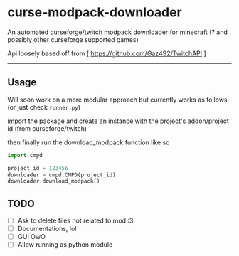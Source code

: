 # curse-modpack-downloader

An automated curseforge/twitch modpack downloader for minecraft (? and possibly other curseforge supported games)

Api loosely based off from [ https://github.com/Gaz492/TwitchAPI ] 

---

## Usage

Will soon work on a more modular approach but currently
works as follows (or just check `runner.py`)

import the package and create an instance with the
project's addon/project id (from curseforge/twitch)

then finally run the download_modpack function like so
```python
import cmpd

project_id = 123456
downloader = cmpd.CMPD(project_id)
downloader.download_modpack()
```

## TODO
* [ ] Ask to delete files not related to mod :3
* [ ] Documentations, lol
* [ ] GUI OwO
* [ ] Allow running as python module
